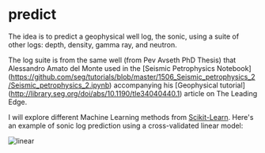 # predict

The idea is to predict a geophysical well log, the sonic, using a suite of other logs: depth, density, gamma ray, and neutron.

The log suite is from the same well (from Pev Avseth PhD Thesis) that Alessandro Amato del Monte used in the 
[Seismic Petrophysics Notebook] (https://github.com/seg/tutorials/blob/master/1506_Seismic_petrophysics_2/Seismic_petrophysics_2.ipynb) accompanying his
 [Geophysical tutorial] (http://library.seg.org/doi/abs/10.1190/tle34040440.1) article on The Leading Edge.
 
 I will explore different Machine Learning methods from [Scikit-Learn](http://scikit-learn.org/stable/). Here's an example of sonic log prediction using a cross-validated linear model:
 
![linear](https://github.com/mycarta/predict/blob/master/images_4_README/heatmap.png)
